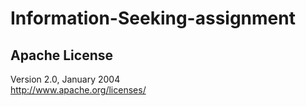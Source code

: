 # Information-Seeking-assignment
## Apache License
  Version 2.0, January 2004  
  http://www.apache.org/licenses/
